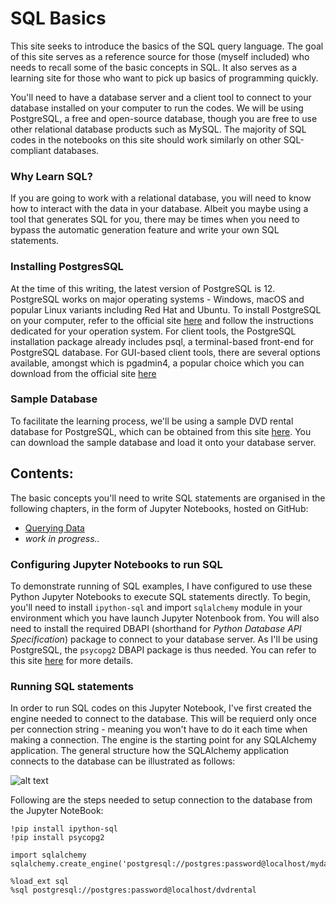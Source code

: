 # SQL Basics

   This site seeks to introduce the basics of the SQL query language. The goal of this site serves as a reference source for those (myself included) who needs to recall some of the basic concepts in SQL. It also serves as a learning site for those who want to pick up basics of programming quickly.

   You'll need to have a database server and a client tool to connect to your database installed on your computer to run the codes. We will be using PostgreSQL, a free and open-source database, though you are free to use other relational database products such as MySQL. The majority of SQL codes in the notebooks on this site should work similarly on other SQL-compliant databases. 

### Why Learn SQL?

   If you are going to work with a relational database, you will need to know how to interact with the data in your database. Albeit you maybe using a tool that generates SQL for you, there may be times when you need to bypass the automatic generation feature and write your own SQL statements. 

   
### Installing PostgresSQL

   At the time of this writing, the latest version of PostgreSQL is 12. PostgreSQL works on major operating systems - Windows, macOS and popular Linux variants including Red Hat and Ubuntu. To install PostgreSQL on your computer, refer to the official site [here](https://www.postgresql.org/download/) and follow the instructions dedicated for your operation system. For client tools, the PostgreSQL installation package already includes psql, a terminal-based front-end for PostgreSQL database. For GUI-based client tools, there are several options available, amongst which is pgadmin4, a popular choice which you can download from the official site [here](https://www.pgadmin.org/download/)


### Sample Database

   To facilitate the learning process, we'll be using a sample DVD rental database for PostgreSQL, which can be obtained from this site [here](https://www.postgresqltutorial.com/postgresql-sample-database/). You can download the sample database and load it onto your database server. 
   

## Contents:

   The basic concepts you'll need to write SQL statements are organised in the following chapters, in the form of Jupyter Notebooks, hosted on GitHub:
   
   + [Querying Data](https://github.com/colintwh/sql-basics/blob/master/querydata.ipynb)
   + *work in progress..*
   
   
### Configuring Jupyter Notebooks to run SQL

   To demonstrate running of SQL examples, I have configured to use these Python Jupyter Notebooks to execute SQL statements directly. To begin, you'll need to install `ipython-sql` and import `sqlalchemy` module in your environment which you have launch Jupyter Notenbook from. You will also need to install the required DBAPI (shorthand for *Python Database API Specification*) package to connect to your database server. As I'll be using PostgreSQL, the `psycopg2` DBAPI package is thus needed. You can refer to this site [here](https://docs.sqlalchemy.org/en/13/core/engines.html) for more details.
   
   
### Running SQL statements

   In order to run SQL codes on this Jupyter Notebook, I've first created the engine needed to connect to the database. This will be requierd only once per connection string - meaning you won't have to do it each time when making a connection. The engine is the starting point for any SQLAlchemy application. The general structure how the SQLAlchemy application connects to the database can be illustrated as follows:

![alt text](https://docs.sqlalchemy.org/en/13/_images/sqla_engine_arch.png)

Following are the steps needed to setup connection to the database from the Jupyter NoteBook:
   
    !pip install ipython-sql
    !pip install psycopg2

    import sqlalchemy
    sqlalchemy.create_engine('postgresql://postgres:password@localhost/mydatabase')
    
    %load_ext sql
    %sql postgresql://postgres:password@localhost/dvdrental